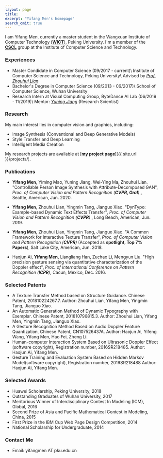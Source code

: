 ```yaml
---
layout: page
title: 
excerpt: "Yifang Men's homepage"
search_omit: true
---
```


I am Yifang Men, currently a master student in the Wangxuan Institute of Computer Technology ([**WICT**](http://www.icst.pku.edu.cn)), Peking University. I'm a member of the [**CSCL**](http://59.108.48.27/cscl/) group at the Institute of Computer Science and Technology. 

### Experiences
* Master Condidate in Computer Science (09/2017 - current)\\
  Institute of Computer Science and Technology, Peking University\\
  Advised by [*Prof. Zhouhui Lian*](http://www.icst.pku.edu.cn/zlian/)
* Bachelor's Degree in Computer Science (09/2013 - 06/2017)\\
  School of Computer Science, Wuhan University
* Research Intern at Visual Computing Group, ByteDance AI Lab (06/2019 - 11/2019)\\
  Mentor: [*Yuning Jiang*](https://yuningjiang.github.io/) (Research Scientist)

### Research
My main interest lies in computer vision and graphics, including:

* Image Synthesis (Conventional and Deep Generative Models)
* Style Transfer and Deep Learning
* Intelligent Media Creation

My research projects are available at [**my project page**]({{ site.url }}/projects/).

### Publications
* **Yifang Men**, Yiming Mao, Yuning Jiang, Wei-Ying Ma, Zhouhui Lian. "Controllable Person Image Synthesis with Attribute-Decomposed GAN", *Proc. of Computer Vision and Pattern Recognition (**CVPR, Oral**)* , Seattle, American, Jun. 2020.

* **Yifang Men**, Zhouhui Lian, Yingmin Tang, Jianguo Xiao. "DynTypo: Example-based Dynamic Text Effects Transfer", *Proc. of Computer Vision and Pattern Recognition (**CVPR**)* , Long Beach, American, Jun. 2019.

* **Yifang Men**, Zhouhui Lian, Yingmin Tang, Jianguo Xiao. "A Common Framework for Interactive Texture Transfer", *Proc. of Computer Vision and Pattern Recognition (**CVPR**)* (Accepted as **spotlight, Top 7% Papers**), Salt Lake City, American, Jun. 2018.

* Haojun Ai, **Yifang Men**, Liangliang Han, Zuchao Li, Mengyun Liu. "High precision gesture sensing via quantitative characterization of the Doppler effect", *Proc. of International Conference on Pattern Recognition (**ICPR**)*, Cacun, Mexico, Dec. 2016.

### Selected Patents

* A Texture Transfer Method based on Structure Guidance.  Chinese Patent, 201810224267.7. 
Author: Zhouhui Lian, Yifang Men, Yingmin Tang, Jianguo Xiao.
* An Automatic Generation Method of Dynamic Typography with Exemplar.  Chinese Patent, 201810796815.3. 
Author: Zhouhui Lian, Yifang Men, Yingmin Tang, Jianguo Xiao.
* A Gesture Recognition Method Based on Audio Doppler Feature Quantization, Chinese Patent, CN107526437A.
Author: Haojun Ai, Yifeng Wang, Yifang Men, Hao Fei, Zheng Li.
* Human-computer Interaction System Based on Ultrasonic Doppler Effect (software copyright), Registration number, 2016SR218485.
Author: Haojun Ai, Yifang Men.
* Gesture Training and Evaluation System Based on Hidden Markov Model(software copyright), Registration number, 2016SR218488
Author: Haojun Ai, Yifang Men.



### Selected Awards
* Huawei Scholarship, Peking University, 2018
* Outstanding Graduates of Wuhan University, 2017
* Meritorious Winner of Interdisciplinary Contest In Modeling (ICM), Global, 2016
* Second Prize of Asia and Pacific Mathematical Contest in Modeling, China, 2015
* First Prize in the IBM Cup Web Page Design Competition, 2014
* National Scholarship for Undergraduate, 2014

### Contact Me
* Email: yifangmen AT pku.edu.cn

